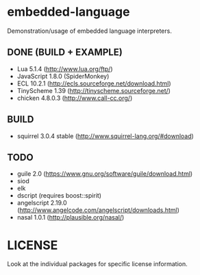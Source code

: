 embedded-language
=================

Demonstration/usage of embedded language interpreters.

DONE (BUILD + EXAMPLE)
----

- Lua 5.1.4 (http://www.lua.org/ftp/)
- JavaScript 1.8.0 (SpiderMonkey)
- ECL 10.2.1 (http://ecls.sourceforge.net/download.html)
- TinyScheme 1.39 (http://tinyscheme.sourceforge.net/)
- chicken 4.8.0.3 (http://www.call-cc.org/)

BUILD
-----

- squirrel 3.0.4 stable (http://www.squirrel-lang.org/#download)


TODO
----

- guile 2.0 (https://www.gnu.org/software/guile/download.html)
- siod
- elk
- dscript (requires boost::spirit)
- angelscript 2.19.0 (http://www.angelcode.com/angelscript/downloads.html)
- nasal 1.0.1 (http://plausible.org/nasal/)


LICENSE
=======

Look at the individual packages for specific license information.

